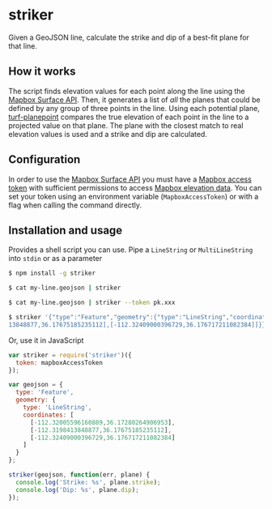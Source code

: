 # striker

Given a GeoJSON line, calculate the strike and dip of a best-fit plane for that line.

## How it works

The script finds elevation values for each point along the line using the [Mapbox Surface API](https://www.mapbox.com/developers/api/surface/). Then, it generates a list of *all* the planes that could be defined by any group of three points in the line. Using each potential plane, [turf-planepoint](https://github.com/turfjs/turf-planepoint) compares the true elevation of each point in the line to a projected value on that plane. The plane with the closest match to real elevation values is used and a strike and dip are calculated.

## Configuration

In order to use the [Mapbox Surface API](https://www.mapbox.com/developers/api/surface/) you must have a [Mapbox access token](https://www.mapbox.com/developers/api/#access-tokens) with sufficient permissions to access [Mapbox elevation data](https://www.mapbox.com/data-platform/#mapbox-terrain). You can set your token using an environment variable (`MapboxAccessToken`) or with a flag when calling the command directly.

## Installation and usage

Provides a shell script you can use. Pipe a `LineString` or `MultiLineString` into `stdin` or as a parameter
```sh
$ npm install -g striker

$ cat my-line.geojson | striker

$ cat my-line.geojson | striker --token pk.xxx

$ striker '{"type":"Feature","geometry":{"type":"LineString","coordinates":[[-112.32005596160889,36.17280264906953],[-112.31984
13848877,36.17675185235112],[-112.32409000396729,36.176717211082384]]}}'
```

Or, use it in JavaScript
```javascript
var striker = require('striker')({
  token: mapboxAccessToken
});

var geojson = {
  type: 'Feature',
  geometry: {
    type: 'LineString',
    coordinates: [
      [-112.32005596160889,36.17280264906953],
      [-112.3198413848877,36.17675185235112],
      [-112.32409000396729,36.176717211082384]
    ]
  }
};

striker(geojson, function(err, plane) {
  console.log('Strike: %s', plane.strike);
  console.log('Dip: %s', plane.dip);
});
```
